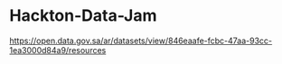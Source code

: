 # Hackton-Data-Jam
https://open.data.gov.sa/ar/datasets/view/846eaafe-fcbc-47aa-93cc-1ea3000d84a9/resources
